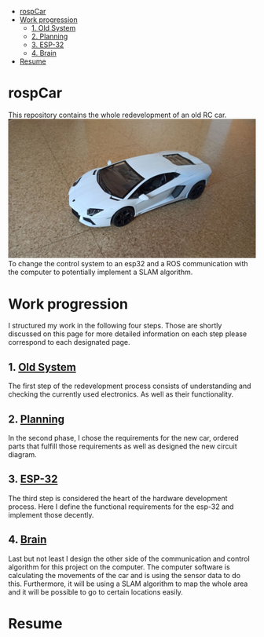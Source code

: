 - [rospCar](#rospcar)
- [Work progression](#work-progression)
  - [1. Old System](#1-old-system)
  - [2. Planning](#2-planning)
  - [3. ESP-32](#3-esp-32)
  - [4. Brain](#4-brain)
- [Resume](#resume)

# rospCar

This repository contains the whole redevelopment of an old RC car.
![Old Car](oldSystem/originalCar.jpg)
To change the control system to an esp32 and a ROS communication with the computer to potentially implement a SLAM algorithm.

# Work progression

I structured my work in the following four steps. Those are shortly discussed on this page for more detailed information on each step please correspond to each designated page.

## 1. [Old System](oldSystem/)

The first step of the redevelopment process consists of understanding and checking the currently used electronics. As well as their functionality.

## 2. [Planning](upgradePlan/)

In the second phase, I chose the requirements for the new car, ordered parts that fulfill those requirements as well as designed the new circuit diagram.

## 3. [ESP-32](esp/)

The third step is considered the heart of the hardware development process. Here I define the functional requirements for the esp-32 and implement those decently.

## 4. [Brain](brain/)

Last but not least I design the other side of the communication and control algorithm for this project on the computer. The computer software is calculating the movements of the car and is using the sensor data to do this. Furthermore, it will be using a SLAM algorithm to map the whole area and it will be possible to go to certain locations easily.

# Resume
